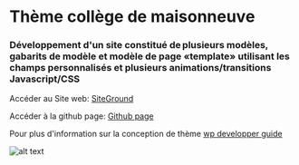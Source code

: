 # Thème collège de maisonneuve
### Développement d'un site constitué de plusieurs modèles,  gabarits de modèle et modèle de page «template» utilisant les champs personnalisés et plusieurs animations/transitions Javascript/CSS 

Accéder au Site web: 
[SiteGround]()

Accéder à la github page:
[Github page](https://github.com/Car0lann3/wp-cdc)

Pour plus d'information sur la conception de thème
[wp developper guide](https://developer.wordpress.org/)

![alt text](./public/517.jpg)
